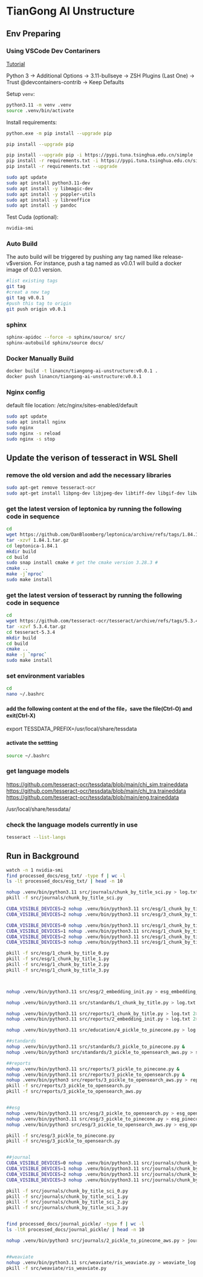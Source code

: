 
# TianGong AI Unstructure

## Env Preparing

### Using VSCode Dev Contariners

[Tutorial](https://code.visualstudio.com/docs/devcontainers/tutorial)

Python 3 -> Additional Options -> 3.11-bullseye -> ZSH Plugins (Last One) -> Trust @devcontainers-contrib -> Keep Defaults

Setup `venv`:

```bash
python3.11 -m venv .venv
source .venv/bin/activate
```

Install requirements:

```bash
python.exe -m pip install --upgrade pip

pip install --upgrade pip

pip install --upgrade pip -i https://pypi.tuna.tsinghua.edu.cn/simple
pip install -r requirements.txt -i https://pypi.tuna.tsinghua.edu.cn/simple
pip install -r requirements.txt --upgrade
```

```bash
sudo apt update
sudo apt install python3.11-dev
sudo apt install -y libmagic-dev
sudo apt install -y poppler-utils
sudo apt install -y libreoffice
sudo apt install -y pandoc
```

Test Cuda (optional):

```bash
nvidia-smi
```

### Auto Build

The auto build will be triggered by pushing any tag named like release-v$version. For instance, push a tag named as v0.0.1 will build a docker image of 0.0.1 version.

```bash
#list existing tags
git tag
#creat a new tag
git tag v0.0.1
#push this tag to origin
git push origin v0.0.1
```

### sphinx

```bash
sphinx-apidoc --force -o sphinx/source/ src/
sphinx-autobuild sphinx/source docs/
```

### Docker Manually Build

```bash
docker build -t linancn/tiangong-ai-unstructure:v0.0.1 .
docker push linancn/tiangong-ai-unstructure:v0.0.1
```

### Nginx config

default file location: /etc/nginx/sites-enabled/default

```bash
sudo apt update
sudo apt install nginx
sudo nginx
sudo nginx -s reload
sudo nginx -s stop
```

## Update the verison of tesseract in WSL Shell
### remove the old version and add the necessary libraries
```bash
sudo apt-get remove tesseract-ocr
sudo apt-get install libpng-dev libjpeg-dev libtiff-dev libgif-dev libwebp-dev libopenjp2-7-dev zlib1g-dev
```
### get the latest version of leptonica by running the following code in sequence 
```bash
cd
wget https://github.com/DanBloomberg/leptonica/archive/refs/tags/1.84.1.tar.gz
tar -xzvf 1.84.1.tar.gz
cd leptonica-1.84.1
mkdir build
cd build
sudo snap install cmake # get the cmake version 3.28.3 #
cmake ..
make -j`nproc`
sudo make install
```
### get the latest version of tesseract by running the following code in sequence 
``` bash
cd
wget https://github.com/tesseract-ocr/tesseract/archive/refs/tags/5.3.4.tar.gz
tar -xzvf 5.3.4.tar.gz
cd tesseract-5.3.4
mkdir build
cd build
cmake ..
make -j `nproc`
sudo make install
```
### set environment variables
``` bash
cd
nano ~/.bashrc
```
#### add the following content at the end of the file，save the file(Ctrl-O) and exit(Ctrl-X)
export TESSDATA_PREFIX=/usr/local/share/tessdata
#### activate the settting
``` bash
source ~/.bashrc
```
### get language models
https://github.com/tesseract-ocr/tessdata/blob/main/chi_sim.traineddata
https://github.com/tesseract-ocr/tessdata/blob/main/chi_tra.traineddata
https://github.com/tesseract-ocr/tessdata/blob/main/eng.traineddata

/usr/local/share/tessdata/

### check the language models currently in use
``` bash
tesseract --list-langs
```

## Run in Background
```bash
watch -n 1 nvidia-smi
find processed_docs/esg_txt/ -type f | wc -l
ls -lt processed_docs/esg_txt/ | head -n 10

nohup .venv/bin/python3.11 src/journals/chunk_by_title_sci.py > log.txt 2>&1 &
pkill -f src/journals/chunk_by_title_sci.py

CUDA_VISIBLE_DEVICES=2 nohup .venv/bin/python3.11 src/esg/1_chunk_by_title.py > esg_unstructured.log 2>&1 &
CUDA_VISIBLE_DEVICES=2 nohup .venv/bin/python3.11 src/esg/3_chunk_by_title_pages.py > esg_meta_unstructured.log 2>&1 &

CUDA_VISIBLE_DEVICES=0 nohup .venv/bin/python3.11 src/esg/1_chunk_by_title_0.py > esg_unstructured_0.log 2>&1 &
CUDA_VISIBLE_DEVICES=1 nohup .venv/bin/python3.11 src/esg/1_chunk_by_title_1.py > esg_unstructured_1.log 2>&1 &
CUDA_VISIBLE_DEVICES=2 nohup .venv/bin/python3.11 src/esg/1_chunk_by_title_2.py > esg_unstructured_2.log 2>&1 &
CUDA_VISIBLE_DEVICES=3 nohup .venv/bin/python3.11 src/esg/1_chunk_by_title_3.py > esg_unstructured_3.log 2>&1 &

pkill -f src/esg/1_chunk_by_title_0.py
pkill -f src/esg/1_chunk_by_title_1.py
pkill -f src/esg/1_chunk_by_title_2.py
pkill -f src/esg/1_chunk_by_title_3.py



nohup .venv/bin/python3.11 src/esg/2_embedding_init.py > esg_embedding_log.txt 2>&1 &

nohup .venv/bin/python3.11 src/standards/1_chunk_by_title.py > log.txt 2>&1 &

nohup .venv/bin/python3.11 src/reports/1_chunk_by_title.py > log.txt 2>&1 &
nohup .venv/bin/python3.11 src/reports/2_embedding_init.py > log.txt 2>&1 &

nohup .venv/bin/python3.11 src/education/4_pickle_to_pinecone.py > log.txt 2>&1 &

##standards
nohup .venv/bin/python3.11 src/standards/3_pickle_to_pinecone.py &
nohup .venv/bin/python3 src/standards/3_pickle_to_opensearch_aws.py > standard_opensearch_aws_log.txt 2>&1 &

##reports
nohup .venv/bin/python3.11 src/reports/3_pickle_to_pinecone.py &
nohup .venv/bin/python3.11 src/reports/3_pickle_to_opensearch.py &
nohup .venv/bin/python3 src/reports/3_pickle_to_opensearch_aws.py > report_opensearch_aws_log.txt 2>&1 &
pkill -f src/reports/3_pickle_to_opensearch.py
pkill -f src/reports/3_pickle_to_opensearch_aws.py


##esg
nohup .venv/bin/python3.11 src/esg/3_pickle_to_opensearch.py > esg_opensearch_log.txt 2>&1 &
nohup .venv/bin/python3.11 src/esg/3_pickle_to_pinecone.py > esg_pinecone_log.txt 2>&1 &
nohup .venv/bin/python3 src/esg/3_pickle_to_opensearch_aws.py > esg_opensearch_aws_log.txt 2>&1 &

pkill -f src/esg/3_pickle_to_pinecone.py
pkill -f src/esg/3_pickle_to_opensearch.py


##journal
CUDA_VISIBLE_DEVICES=0 nohup .venv/bin/python3.11 src/journals/chunk_by_title_sci_0.py > journal_pinecone_0.log 2>&1 &
CUDA_VISIBLE_DEVICES=1 nohup .venv/bin/python3.11 src/journals/chunk_by_title_sci_1.py > journal_pinecone_1.log 2>&1 &
CUDA_VISIBLE_DEVICES=2 nohup .venv/bin/python3.11 src/journals/chunk_by_title_sci_2.py > journal_pinecone_2.log 2>&1 &
CUDA_VISIBLE_DEVICES=3 nohup .venv/bin/python3.11 src/journals/chunk_by_title_sci_3.py > journal_pinecone_3.log 2>&1 &

pkill -f src/journals/chunk_by_title_sci_0.py
pkill -f src/journals/chunk_by_title_sci_1.py
pkill -f src/journals/chunk_by_title_sci_2.py
pkill -f src/journals/chunk_by_title_sci_3.py


find processed_docs/journal_pickle/ -type f | wc -l
ls -ltR processed_docs/journal_pickle/ | head -n 10

nohup .venv/bin/python3 src/journals/2_pickle_to_pinecone_aws.py > journal_pinecone_aws_Oct31_log.txt 2>&1 &


##weaviate
nohup .venv/bin/python3.11 src/weaviate/ris_weaviate.py > weaviate_log.txt 2>&1 &
pkill -f src/weaviate/ris_weaviate.py
```
